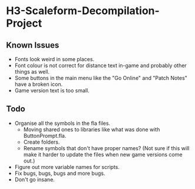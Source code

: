 # H3-Scaleform-Decompilation-Project

## Known Issues
* Fonts look weird in some places.
* Font colour is not correct for distance text in-game and probably other things as well.
* Some buttons in the main menu like the "Go Online" and "Patch Notes" have a broken icon.
* Game version text is too small.

## Todo
* Organise all the symbols in the fla files.
    * Moving shared ones to libraries like what was done with ButtonPrompt.fla.
    * Create folders.
    * Rename symbols that don't have proper names? (Not sure if this will make it harder to update the files when new game versions come out.)
* Figure out more variable names for scripts.
* Fix bugs, bugs, bugs and more bugs.
* Don't go insane.